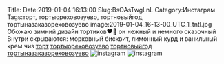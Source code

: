 Title:
Date:2019-01-04 16:13:00
Slug:BsOAsTwgLnL
Category:Инстаграм
Tags:торт, тортыореховозуево, тортновыйгод, тортыназаказореховозуево
image:2019-01-04_16-13-00_UTC_1_tntl.jpg
Обожаю зимний дизайн тортиков❤🎂 он нежный и немного сказочный 
Внутри скрываются: морковный бисквит, лимонный курд и ванильный крем чиз
[торт]({tag}торт) [тортыореховозуево]({tag}тортыореховозуево) [тортновыйгод]({tag}тортновыйгод) [тортыназаказореховозуево]({tag}тортыназаказореховозуево)
![instagram]({attach}images/2019-01-04_16-13-00_UTC_1.jpg)
![instagram]({attach}images/2019-01-04_16-13-00_UTC_2.jpg)
